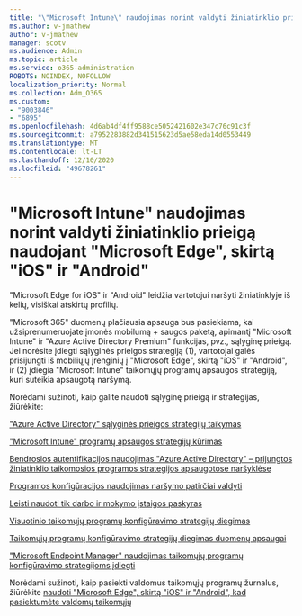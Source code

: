 ```yaml
---
title: "\"Microsoft Intune\" naudojimas norint valdyti žiniatinklio prieigą naudojant \"Microsoft Edge\", skirtą \"iOS\" ir \"Android\""
ms.author: v-jmathew
author: v-jmathew
manager: scotv
ms.audience: Admin
ms.topic: article
ms.service: o365-administration
ROBOTS: NOINDEX, NOFOLLOW
localization_priority: Normal
ms.collection: Adm_O365
ms.custom:
- "9003846"
- "6895"
ms.openlocfilehash: 4d6ab4df4ff9588ce5052421602e347c76c91c3f
ms.sourcegitcommit: a7952283882d341515623d5ae58eda14d0553449
ms.translationtype: MT
ms.contentlocale: lt-LT
ms.lasthandoff: 12/10/2020
ms.locfileid: "49678261"
---
```

# <a name="use-microsoft-intune-to-manage-web-access-in-microsoft-edge-for-ios-and-android"></a>"Microsoft Intune" naudojimas norint valdyti žiniatinklio prieigą naudojant "Microsoft Edge", skirtą "iOS" ir "Android"

"Microsoft Edge for iOS" ir "Android" leidžia vartotojui naršyti žiniatinklyje iš kelių, visiškai atskirtų profilių.

"Microsoft 365" duomenų plačiausia apsauga bus pasiekiama, kai užsiprenumeruojate įmonės mobilumą + saugos paketą, apimantį "Microsoft Intune" ir "Azure Active Directory Premium" funkcijas, pvz., sąlyginę prieigą. Jei norėsite įdiegti sąlyginės prieigos strategiją (1), vartotojai galės prisijungti iš mobiliųjų įrenginių į "Microsoft Edge", skirtą "iOS" ir "Android", ir (2) įdiegia "Microsoft Intune" taikomųjų programų apsaugos strategiją, kuri suteikia apsaugotą naršymą.

Norėdami sužinoti, kaip galite naudoti sąlyginę prieigą ir strategijas, žiūrėkite:

["Azure Active Directory" sąlyginės prieigos strategijų taikymas](https://go.microsoft.com/fwlink/?linkid=2132481)

["Microsoft Intune" programų apsaugos strategijų kūrimas](https://go.microsoft.com/fwlink/?linkid=2132651)

[Bendrosios autentifikacijos naudojimas "Azure Active Directory" – prijungtos žiniatinklio taikomosios programos strategijos apsaugotose naršyklėse](https://go.microsoft.com/fwlink/?linkid=2132482)

[Programos konfigūracijos naudojimas naršymo patirčiai valdyti](https://go.microsoft.com/fwlink/?linkid=2132483)

[Leisti naudoti tik darbo ir mokymo įstaigos paskyras](https://go.microsoft.com/fwlink/?linkid=2132652)

[Visuotinio taikomųjų programų konfigūravimo strategijų diegimas](https://go.microsoft.com/fwlink/?linkid=2132653)

[Taikomųjų programų konfigūravimo strategijų diegimas duomenų apsaugai](https://go.microsoft.com/fwlink/?linkid=2132654)

["Microsoft Endpoint Manager" naudojimas taikomųjų programų konfigūravimo strategijoms įdiegti](https://go.microsoft.com/fwlink/?linkid=2132707)

Norėdami sužinoti, kaip pasiekti valdomus taikomųjų programų žurnalus, žiūrėkite [naudoti "Microsoft Edge", skirtą "iOS" ir "Android", kad pasiektumėte valdomų taikomųjų](https://go.microsoft.com/fwlink/?linkid=2132578)
